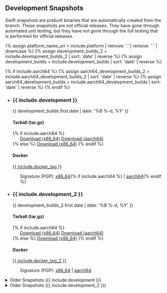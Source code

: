 ## Development Snapshots

Swift snapshots are prebuilt binaries that are automatically created from the branch. These snapshots are not official releases. They have gone through automated unit testing, but they have not gone through the full testing that is performed for official releases.

{% assign platform_name_url = include.platform | remove: '.' | remove: ' ' | downcase %}
{% assign development_builds_2 = include.development_builds_2 | sort: 'date' | reverse %}
{% assign development_builds = include.development_builds | sort: 'date' | reverse %}

{% if include.aarch64 %}
{% assign aarch64_development_builds_2 = include.aarch64_development_builds_2 | sort: 'date' | reverse %}
{% assign aarch64_development_builds = include.aarch64_development_builds | sort: 'date' | reverse %}
{% endif %}

<ul class="install-instruction">
  <li class="resource">
    <h3>{{ include.development }}</h3>
    <p class="description" style="font-size: 14px;">
      <time datetime="{{ development_builds.first.date | date_to_xmlschema }}" title="{{ development_builds.first.date | date: '%B %-d, %Y %l:%M %p (%Z)' }}">{{ development_builds.first.date | date: '%B %-d, %Y' }}</time>
    </p>
    <h4>Tarball (tar.gz)</h4>
    {% if include.aarch64 %}
    <ul class="install-instruction">
      <a href="https://download.swift.org/{{ include.branch_dir }}/{{ platform_name_url }}/{{ development_builds.first.dir }}/{{ development_builds.first.download }}" class="cta-secondary">Download (x86_64)</a>
      <a href="https://download.swift.org/{{ include.branch_dir }}/{{ platform_name_url }}-aarch64/{{ aarch64_development_builds.first.dir }}/{{ aarch64_development_builds.first.download }}" class="cta-secondary">Download (aarch64)</a>
    </ul>
    {% else %}
    <a href="https://download.swift.org/{{ include.branch_dir }}/{{ platform_name_url }}/{{ development_builds.first.dir }}/{{ development_builds.first.download }}" class="cta-secondary">Download (x86_64)</a>
    {% endif %}
    <h4>Docker</h4>
    <a href="https://hub.docker.com/r/swiftlang/swift/tags" class="cta-secondary external">{{ include.docker_tag }}</a>
    <p class="description">
      <ul>
        Signature (PGP): <a href="https://download.swift.org/{{ include.branch_dir }}/{{ platform_name_url }}/{{ development_builds.first.dir }}/{{ development_builds.first.download_signature }}">x86_64</a>{% if include.aarch64 %} | <a href="https://download.swift.org/{{ include.branch_dir }}/{{ platform_name_url }}-aarch64/{{ aarch64_development_builds.first.dir }}/{{ aarch64_development_builds.first.download_signature }}">aarch64</a>{% endif %}
      </ul>
    </p>
  </li>
  <li class="resource">
    <h3>{{ include.development_2 }}</h3>
    <p class="description" style="font-size: 14px;">
      <time datetime="{{ development_builds_2.first.date | date_to_xmlschema }}" title="{{ development_builds_2.first.date | date: '%B %-d, %Y %l:%M %p (%Z)' }}">{{ development_builds_2.first.date | date: '%B %-d, %Y' }}</time>
    </p>
    <h4>Tarball (tar.gz)</h4>
      {% if include.aarch64 %}
      <ul class="install-instruction">
        <a href="https://download.swift.org/{{ include.branch_dir_2 }}/{{ platform_name_url }}/{{ development_builds_2.first.dir }}/{{ development_builds_2.first.download }}" class="cta-secondary">Download (x86_64)</a>
        <a href="https://download.swift.org/{{ include.branch_dir_2 }}/{{ platform_name_url }}-aarch64/{{ aarch64_development_builds_2.first.dir }}/{{ aarch64_development_builds_2.first.download }}" class="cta-secondary">Download (aarch64)</a>
      </ul>
      {% else %}
      <a href="https://download.swift.org/{{ include.branch_dir_2 }}/{{ platform_name_url }}/{{ development_builds_2.first.dir }}/{{ development_builds_2.first.download }}" class="cta-secondary">Download (x86_64)</a>
      {% endif %}
      <h4>Docker</h4>
      <a href="https://hub.docker.com/r/swiftlang/swift/tags" class="cta-secondary external">{{ include.docker_tag_2 }}</a>
      <p class="description">
        <ul>
          Signature (PGP): <a href="https://download.swift.org/{{ include.branch_dir_2 }}/{{ platform_name_url }}/{{ development_builds_2.first.dir }}/{{ development_builds_2.first.download_signature }}">x86_64</a> | <a href="https://download.swift.org/{{ include.branch_dir_2 }}/{{ platform_name_url }}-aarch64/{{ aarch64_development_builds_2.first.dir }}/{{ aarch64_development_builds_2.first.download_signature }}">aarch64</a>
        </ul>
      </p>
  </li>
</ul>
<details class="download">
  <summary>Older Snapshots ({{ include.development }})</summary>
  {% include install/_older_snapshots.md builds=development_builds name=include.platform platform_dir=platform_name_url branch_dir=include.branch_dir %}
</details>
<details class="download">
  <summary>Older Snapshots ({{ include.development_2 }})</summary>
  {% include install/_older_snapshots.md builds=development_builds_2 name=include.platform platform_dir=platform_name_url branch_dir=include.branch_dir_2 %}
</details>

